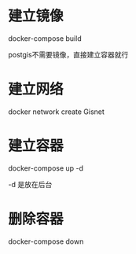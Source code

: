 # 建立镜像

docker-compose build

postgis不需要镜像，直接建立容器就行

# 建立网络

docker network create Gisnet

# 建立容器

docker-compose up -d

-d 是放在后台

# 删除容器

docker-compose down
